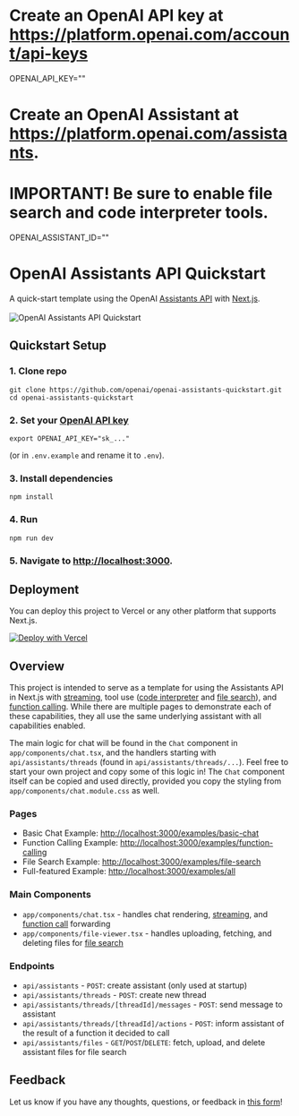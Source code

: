
# Create an OpenAI API key at https://platform.openai.com/account/api-keys
OPENAI_API_KEY=""
# Create an OpenAI Assistant at https://platform.openai.com/assistants.
# IMPORTANT! Be sure to enable file search and code interpreter tools.
OPENAI_ASSISTANT_ID=""



# OpenAI Assistants API Quickstart

A quick-start template using the OpenAI [Assistants API](https://platform.openai.com/docs/assistants/overview) with [Next.js](https://nextjs.org/docs).
<br/>
<br/>
![OpenAI Assistants API Quickstart](https://github.com/openai/openai-assistants-quickstart/assets/27232/755e85e9-3ea4-421f-b202-3b0c435ea270)

## Quickstart Setup

### 1. Clone repo

```shell
git clone https://github.com/openai/openai-assistants-quickstart.git
cd openai-assistants-quickstart
```

### 2. Set your [OpenAI API key](https://platform.openai.com/api-keys)

```shell
export OPENAI_API_KEY="sk_..."
```

(or in `.env.example` and rename it to `.env`).

### 3. Install dependencies

```shell
npm install
```

### 4. Run

```shell
npm run dev
```

### 5. Navigate to [http://localhost:3000](http://localhost:3000).

## Deployment

You can deploy this project to Vercel or any other platform that supports Next.js.

[![Deploy with Vercel](https://vercel.com/button)](https://vercel.com/new/clone?repository-url=https%3A%2F%2Fgithub.com%2Fopenai%2Fopenai-assistants-quickstart&env=OPENAI_API_KEY,OPENAI_ASSISTANT_ID&envDescription=API%20Keys%20and%20Instructions&envLink=https%3A%2F%2Fgithub.com%2Fopenai%2Fopenai-assistants-quickstart%2Fblob%2Fmain%2F.env.example)

## Overview

This project is intended to serve as a template for using the Assistants API in Next.js with [streaming](https://platform.openai.com/docs/assistants/overview/step-4-create-a-run), tool use ([code interpreter](https://platform.openai.com/docs/assistants/tools/code-interpreter) and [file search](https://platform.openai.com/docs/assistants/tools/file-search)), and [function calling](https://platform.openai.com/docs/assistants/tools/function-calling). While there are multiple pages to demonstrate each of these capabilities, they all use the same underlying assistant with all capabilities enabled.

The main logic for chat will be found in the `Chat` component in `app/components/chat.tsx`, and the handlers starting with `api/assistants/threads` (found in `api/assistants/threads/...`). Feel free to start your own project and copy some of this logic in! The `Chat` component itself can be copied and used directly, provided you copy the styling from `app/components/chat.module.css` as well.

### Pages

- Basic Chat Example: [http://localhost:3000/examples/basic-chat](http://localhost:3000/examples/basic-chat)
- Function Calling Example: [http://localhost:3000/examples/function-calling](http://localhost:3000/examples/function-calling)
- File Search Example: [http://localhost:3000/examples/file-search](http://localhost:3000/examples/file-search)
- Full-featured Example: [http://localhost:3000/examples/all](http://localhost:3000/examples/all)

### Main Components

- `app/components/chat.tsx` - handles chat rendering, [streaming](https://platform.openai.com/docs/assistants/overview?context=with-streaming), and [function call](https://platform.openai.com/docs/assistants/tools/function-calling/quickstart?context=streaming&lang=node.js) forwarding
- `app/components/file-viewer.tsx` - handles uploading, fetching, and deleting files for [file search](https://platform.openai.com/docs/assistants/tools/file-search)

### Endpoints

- `api/assistants` - `POST`: create assistant (only used at startup)
- `api/assistants/threads` - `POST`: create new thread
- `api/assistants/threads/[threadId]/messages` - `POST`: send message to assistant
- `api/assistants/threads/[threadId]/actions` - `POST`: inform assistant of the result of a function it decided to call
- `api/assistants/files` - `GET`/`POST`/`DELETE`: fetch, upload, and delete assistant files for file search

## Feedback

Let us know if you have any thoughts, questions, or feedback in [this form](https://docs.google.com/forms/d/e/1FAIpQLScn_RSBryMXCZjCyWV4_ebctksVvQYWkrq90iN21l1HLv3kPg/viewform?usp=sf_link)!
